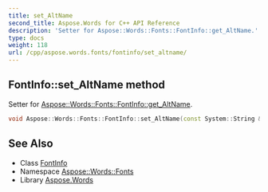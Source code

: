 ```yaml
---
title: set_AltName
second_title: Aspose.Words for C++ API Reference
description: 'Setter for Aspose::Words::Fonts::FontInfo::get_AltName.'
type: docs
weight: 118
url: /cpp/aspose.words.fonts/fontinfo/set_altname/
---
```

## FontInfo::set_AltName method


Setter for [Aspose::Words::Fonts::FontInfo::get_AltName](../get_altname/).

```cpp
void Aspose::Words::Fonts::FontInfo::set_AltName(const System::String &value)
```

## See Also

* Class [FontInfo](../)
* Namespace [Aspose::Words::Fonts](../../)
* Library [Aspose.Words](../../../)
